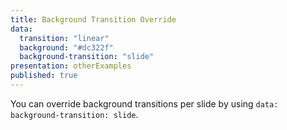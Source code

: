 ```yaml
---
title: Background Transition Override
data:
  transition: "linear"
  background: "#dc322f"
  background-transition: "slide"
presentation: otherExamples
published: true
---
```



You can override background transitions per slide by using
`data:  background-transition: slide`.
